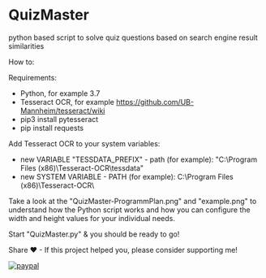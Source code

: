 # QuizMaster
python based script to solve quiz questions based on search engine result similarities

How to:

Requirements:
- Python, for example 3.7
- Tesseract OCR, for example https://github.com/UB-Mannheim/tesseract/wiki
- pip3 install pytesseract
- pip install requests

Add Tesseract OCR to your system variables:
- new VARIABLE "TESSDATA_PREFIX" - path (for example): "C:\Program Files (x86)\Tesseract-OCR\tessdata"
- new SYSTEM VARIABLE - PATH (for example): C:\Program Files (x86)\Tesseract-OCR\

Take a look at the "QuizMaster-ProgrammPlan.png" and "example.png" to understand how the Python script works and how you can configure the width and height values for your individual needs.

Start "QuizMaster.py" & you should be ready to go!


Share ♥ - If this project helped you, please consider supporting me!

[![paypal](https://www.paypalobjects.com/en_US/i/btn/btn_donateCC_LG.gif)](https://www.paypal.me/fredericreinhardt)

